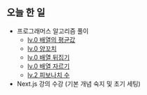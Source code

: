 ## 오늘 한 일
- 프로그래머스 알고리즘 풀이
    - [lv.0 배열의 평균값](https://github.com/makepin2r/TIL/blob/main/Algorithm/js/programmers_120817.md)
    - [lv.0 양꼬치](https://github.com/makepin2r/TIL/blob/main/Algorithm/js/programmers_120830.md)
    - [lv.0 배열 뒤집기](https://github.com/makepin2r/TIL/blob/main/Algorithm/js/programmers_120821.md)
    - [lv.0 배열 자르기](https://github.com/makepin2r/TIL/blob/main/Algorithm/js/programmers_120833.md)
    - [lv.2 피보나치 수](https://github.com/makepin2r/TIL/blob/main/Algorithm/js/programmers_12945.md)
- Next.js 강의 수강 (기본 개념 숙지 및 초기 세팅)
